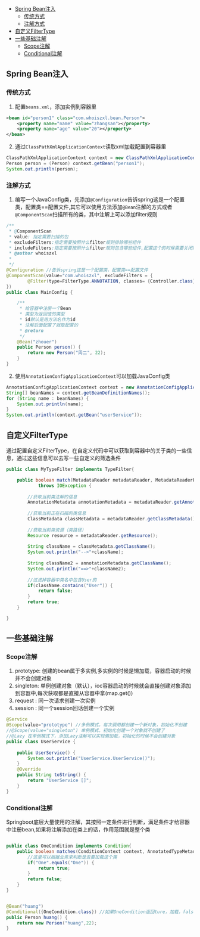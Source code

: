 <!-- TOC -->

- [Spring Bean注入](#spring-bean注入)
    - [传统方式](#传统方式)
    - [注解方式](#注解方式)
- [自定义FilterType](#自定义filtertype)
- [一些基础注解](#一些基础注解)
    - [Scope注解](#scope注解)
    - [Conditional注解](#conditional注解)

<!-- /TOC -->

## Spring Bean注入

### 传统方式
1. 配置`beans.xml`，添加实例到容器里
```xml
<bean id="person1" class="com.whoiszxl.bean.Person">
	<property name="name" value="zhangsan"></property>
	<property name="age" value="20"></property>
</bean>
```
2. 通过`ClassPathXmlApplicationContext`读取xml加载配置到容器里
```java
ClassPathXmlApplicationContext context = new ClassPathXmlApplicationContext("beans.xml");
Person person = (Person) context.getBean("person1");
System.out.println(person);
```

### 注解方式
1. 编写一个JavaConfig类，先添加`@Configuration`告诉spring这是一个配置类，配置类==配置文件,其它可以使用方法添加`@Bean`注解的方式或者`@ComponentScan`扫描所有的类，其中注解上可以添加filter规则
```java
/**
 * @ComponentScan
 * value: 指定需要扫描的包
 * excludeFilters:指定需要按照什么filter规则排除哪些组件
 * includeFilters:指定需要按照什么filter规则包含哪些组件,配置这个的时候需要关闭默认扫描所有包的规则useDefaultFilters
 * @author whoiszxl
 *
 */
@Configuration //告诉spring这是一个配置类，配置类==配置文件
@ComponentScan(value="com.whoiszxl", excludeFilters = {
		@Filter(type=FilterType.ANNOTATION, classes= {Controller.class})//过滤掉Controller注解的类
})
public class MainConfig {

	/**
	 * 给容器中注册一个Bean
	 * 类型为返回值的类型
	 * id默认是用方法名作为id
	 * 注解后面配置了就取配置的
	 * @return
	 */
	@Bean("zhouer")
	public Person person() {
		return new Person("周二", 22);
	}
}
```
2. 使用`AnnotationConfigApplicationContext`可以加载JavaConfig类
```java
AnnotationConfigApplicationContext context = new AnnotationConfigApplicationContext(MainConfig.class);
String[] beanNames = context.getBeanDefinitionNames();
for (String name : beanNames) {
	System.out.println(name);
}
System.out.println(context.getBean("userService"));
```

## 自定义FilterType
通过配置自定义FilterType，在自定义代码中可以获取到容器中的关于类的一些信息，通过这些信息可以去写一些自定义的筛选条件
```java
public class MyTypeFilter implements TypeFilter{

	public boolean match(MetadataReader metadataReader, MetadataReaderFactory metadataReaderFactory)
			throws IOException {
		
		//获取当前类注解的信息
		AnnotationMetadata annotationMetadata = metadataReader.getAnnotationMetadata();
		
		//获取当前正在扫描的类信息
		ClassMetadata classMetadata = metadataReader.getClassMetadata();
		
		//获取当前类资源（类路径）
		Resource resource = metadataReader.getResource();
		
		String className = classMetadata.getClassName();
		System.out.println("-->"+className);
		
		String className2 = annotationMetadata.getClassName();
		System.out.println("==>"+className2);
		
		//过滤掉容器中类名中包含User的
		if(className.contains("User")) {
			return false;
		}
		return true;
	}

}
```

## 一些基础注解

### Scope注解
1. prototype: 创建的bean属于多实例,多实例的时候是懒加载，容器启动的时候并不会创建对象
2. singleton: 单例创建对象（默认），ioc容器启动的时候就会直接创建对象添加到容器中,每次获取都是直接从容器中拿(map.get())
3. request  : 同一次请求创建一次实例
4. session  : 同一个session回话创建一个实例
```java
@Service
@Scope(value="prototype") //多例模式，每次调用都创建一个新对象，初始化不创建
//@Scope(value="singleton") 单例模式，初始化创建一个对象就不创建了
//@Lazy 在单例模式下，添加Lazy注解可以实现懒加载，初始化的时候不会创建对象
public class UserService {
	
	public UserService() {
		System.out.println("UserService.UserService()");
	}
	@Override
	public String toString() {
		return "UserService []";
	}
}
```


### Conditional注解
Springboot底层大量使用的注解，其按照一定条件进行判断，满足条件才给容器中注册bean,如果将注解添加在类上的话，作用范围就是整个类

```java

public class OneCondition implements Condition{
	public boolean matches(ConditionContext context, AnnotatedTypeMetadata metadata) {
		//这里可以根据业务来判断是否要加载这个类
		if("One".equals("One")) {
			return true;
		}
		return false;
	}
}


@Bean("huang")
@Conditional({OneCondition.class}) //如果OneCondition返回ture，加载，false不加载
public Person huang() {
	return new Person("huang",22);
}
```
 